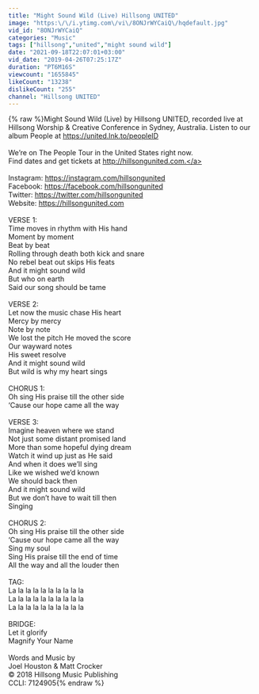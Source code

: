 ```yaml
---
title: "Might Sound Wild (Live) Hillsong UNITED"
image: "https:\/\/i.ytimg.com\/vi\/8ONJrWYCaiQ\/hqdefault.jpg"
vid_id: "8ONJrWYCaiQ"
categories: "Music"
tags: ["hillsong","united","might sound wild"]
date: "2021-09-18T22:07:01+03:00"
vid_date: "2019-04-26T07:25:17Z"
duration: "PT6M16S"
viewcount: "1655845"
likeCount: "13238"
dislikeCount: "255"
channel: "Hillsong UNITED"
---
```

{% raw %}Might Sound Wild (Live) by Hillsong UNITED, recorded live at Hillsong Worship &amp; Creative Conference in Sydney, Australia. Listen to our album People at <a rel="nofollow" target="blank" href="https://united.lnk.to/peopleID">https://united.lnk.to/peopleID</a><br /><br />We’re on The People Tour in the United States right now.<br />Find dates and get tickets at <a rel="nofollow" target="blank" href="http://hillsongunited.com.">http://hillsongunited.com.</a><br /><br />Instagram: <a rel="nofollow" target="blank" href="https://instagram.com/hillsongunited">https://instagram.com/hillsongunited</a> <br />Facebook: <a rel="nofollow" target="blank" href="https://facebook.com/hillsongunited">https://facebook.com/hillsongunited</a> <br />Twitter: <a rel="nofollow" target="blank" href="https://twitter.com/hillsongunited">https://twitter.com/hillsongunited</a> <br />Website: <a rel="nofollow" target="blank" href="https://hillsongunited.com">https://hillsongunited.com</a> <br /><br />VERSE 1:<br />Time moves in rhythm with His hand<br />Moment by moment<br />Beat by beat<br />Rolling through death both kick and snare<br />No rebel beat out skips His feats<br />And it might sound wild<br />But who on earth<br />Said our song should be tame<br /><br />VERSE 2: <br />Let now the music chase His heart<br />Mercy by mercy<br />Note by note<br />We lost the pitch He moved the score<br />Our wayward notes<br />His sweet resolve<br />And it might sound wild<br />But wild is why my heart sings<br /><br />CHORUS 1: <br />Oh sing His praise till the other side<br />‘Cause our hope came all the way<br /><br />VERSE 3: <br />Imagine heaven where we stand<br />Not just some distant promised land<br />More than some hopeful dying dream <br />Watch it wind up just as He said<br />And when it does we’ll sing<br />Like we wished we’d known <br />We should back then<br />And it might sound wild<br />But we don’t have to wait till then<br />Singing<br /><br />CHORUS 2: <br />Oh sing His praise till the other side<br />‘Cause our hope came all the way<br />Sing my soul <br />Sing His praise till the end of time<br />All the way and all the louder then <br /><br />TAG: <br />La la la la la la la la la la<br />La la la la la la la la la la<br />La la la la la la la la la la<br /><br />BRIDGE:<br />Let it glorify<br />Magnify Your Name<br /><br />Words and Music by <br />Joel Houston &amp; Matt Crocker<br />© 2018 Hillsong Music Publishing<br />CCLI: 7124905{% endraw %}
